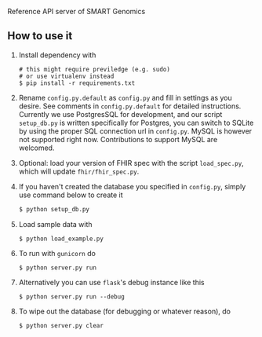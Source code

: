 Reference API server of SMART Genomics

## How to use it
1. Install dependency with

	```
	# this might require previledge (e.g. sudo)
	# or use virtualenv instead
	$ pip install -r requirements.txt
	```
2. Rename `config.py.default` as `config.py` and fill in settings as you desire. See comments in `config.py.default` for detailed instructions.
Currently we use PostgresSQL for development, and our script `setup_db.py` is written specifically for Postgres, you can switch to SQLite by using the proper SQL connection url in `config.py`. MySQL is however not supported right now. Contributions to support MySQL are welcomed.
3. Optional: load your version of FHIR spec with the script `load_spec.py`, which will update `fhir/fhir_spec.py`.
4. If you haven't created the database you specified in `config.py`, simply use command below to create it
	
	```bash
	$ python setup_db.py
	``` 
5. Load sample data with

	```
	$ python load_example.py
	```
6. To run with `gunicorn` do

	```
	$ python server.py run
	```
7. Alternatively you can use `flask`'s debug instance like this

	```
	$ python server.py run --debug
	```
8. To wipe out the database (for debugging or whatever reason), do

	```
	$ python server.py clear
	```

